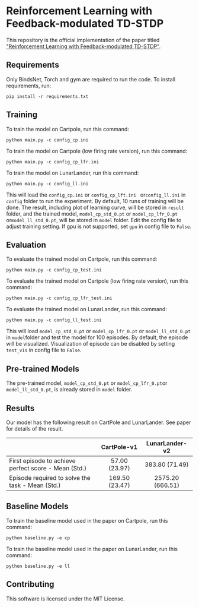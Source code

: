 # Reinforcement Learning with Feedback-modulated TD-STDP

This repository is the official implementation of the paper titled ["Reinforcement Learning with Feedback-modulated TD-STDP"](https://arxiv.org/abs/2008.13044).

## Requirements

Only BindsNet, Torch and gym are required to run the code.  To install requirements, run:

```setup
pip install -r requirements.txt
```

## Training

To train the model on Cartpole, run this command:

```train
python main.py -c config_cp.ini
```

To train the model on Cartpole (low firing rate version), run this command:

```
python main.py -c config_cp_lfr.ini
```

To train the model on LunarLander, run this command:

```
python main.py -c config_ll.ini
```

This will load the `config_cp.ini` or `config_cp_lft.ini ` or`config_ll.ini` in `config` folder to run the experiment. By default, 10 runs of training will be done. The result, including plot of learning curve, will be stored in `result` folder, and the trained model, `model_cp_std_0.pt` or `model_cp_lfr_0.pt` or`model_ll_std_0.pt`, will be stored in `model` folder. Edit the config file to adjust training setting. If gpu is not supported, set `gpu` in config file to `False`.

## Evaluation

To evaluate the trained model on Cartpole, run this command:

```eval
python main.py -c config_cp_test.ini
```

To evaluate the trained model on Cartpole (low firing rate version), run this command:

```
python main.py -c config_cp_lfr_test.ini
```

To evaluate the trained model on LunarLander, run this command:

```
python main.py -c config_ll_test.ini
```

This will load `model_cp_std_0.pt` or `model_cp_lfr_0.pt` or `model_ll_std_0.pt` in `model`folder and test the model for 100 episodes. By default, the episode will be visualized. Visualization of episode can be disabled by setting `test_vis` in config file to `False`.

## Pre-trained Models

The pre-trained model, `model_cp_std_0.pt` or `model_cp_lfr_0.pt`or `model_ll_std_0.pt`,  is already stored in `model` folder. 

## Results

Our model has the following result on CartPole and LunarLander. See paper for details of the result. 

|                                                      |  CartPole-v1   |  LunarLander-v2  |
| :--------------------------------------------------- | :------------: | :--------------: |
| First episode to achieve perfect score - Mean (Std.) | 57.00 (23.97)  |  383.80 (71.49)  |
| Episode required to solve the task  - Mean (Std.)    | 169.50 (23.47) | 2575.20 (666.51) |

## Baseline Models

To train the baseline model used in the paper on Cartpole, run this command:

```train
python baseline.py -e cp
```

To train the baseline model used in the paper on LunarLander, run this command:

```
python baseline.py -e ll
```

## Contributing

This software is licensed under the MIT License.
